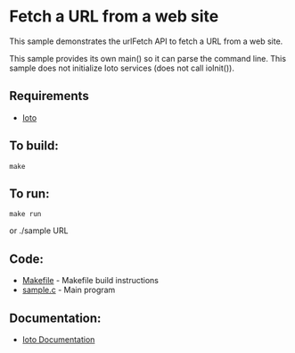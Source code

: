 Fetch a URL from a web site
===

This sample demonstrates the urlFetch API to fetch a URL from a web site.

This sample provides its own main() so it can parse the command line.
This sample does not initialize Ioto services (does not call ioInit()).

Requirements
---
* [Ioto](https://www.embedthis.com/ioto/download.html)

To build:
---
    make

To run:
---
    make run

or
    ./sample URL

Code:
---
* [Makefile](Makefile) - Makefile build instructions
* [sample.c](sample.c) - Main program

Documentation:
---
* [Ioto Documentation](https://www.embedthis.com/ioto/doc/index.html)

<!--
See Also:
---
* [typical-server - Fully featured server and embedding API](../typical-server/README.md)
-->
